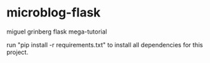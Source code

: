 # microblog-flask
miguel grinberg flask mega-tutorial

run "pip install -r requirements.txt" to install all dependencies for this project.
